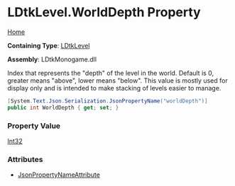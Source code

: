# LDtkLevel\.WorldDepth Property

[Home](../../../README.md)

**Containing Type**: [LDtkLevel](../README.md)

**Assembly**: LDtkMonogame\.dll

  
Index that represents the "depth" of the level in the world\. Default is 0, greater means
"above", lower means "below"\.  This value is mostly used for display only and is
intended to make stacking of levels easier to manage\.

```csharp
[System.Text.Json.Serialization.JsonPropertyName("worldDepth")]
public int WorldDepth { get; set; }
```

### Property Value

[Int32](https://docs.microsoft.com/en-us/dotnet/api/system.int32)

### Attributes

* [JsonPropertyNameAttribute](https://docs.microsoft.com/en-us/dotnet/api/system.text.json.serialization.jsonpropertynameattribute)

